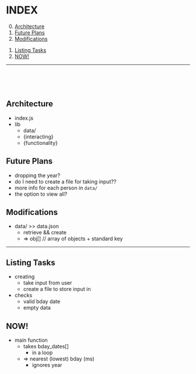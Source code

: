 # INDEX
0) [Architecture](#architecture)
1) [Future Plans](#future-plans)
1) [Modifications](#modifications)
<!--  -->
1) [Listing Tasks](#listing-tasks)
1) [NOW!](#now)
___
<br><br><br>


## Architecture
- index.js  <!-- just ouput -->
- lib
    - data/  <!-- iterable -->
    - {interacting} <!-- retrieving -->
    - {functionality}  <!-- main() -->


## Future Plans
- dropping the year?
- do I need to create a file for taking input??
- more info for each person in `data/`
- the option to view all?


## Modifications
- data/ >> data.json
    - retrieve && create
    - => obj[]  // array of objects + standard key
___

## Listing Tasks
- creating
    - take input from user
    - create a file to store input in
- checks
    - valid bday date
    - empty data


## NOW!
- main function
    - takes bday_dates[]
        - in a loop
    - => nearest (lowest) bday (ms)
        - ignores year
